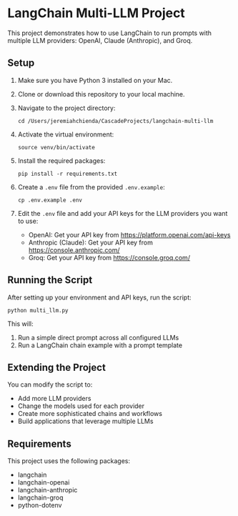 # LangChain Multi-LLM Project

This project demonstrates how to use LangChain to run prompts with multiple LLM providers: OpenAI, Claude (Anthropic), and Groq.

## Setup

1. Make sure you have Python 3 installed on your Mac.

2. Clone or download this repository to your local machine.

3. Navigate to the project directory:
   ```
   cd /Users/jeremiahchienda/CascadeProjects/langchain-multi-llm
   ```

4. Activate the virtual environment:
   ```
   source venv/bin/activate
   ```

5. Install the required packages:
   ```
   pip install -r requirements.txt
   ```

6. Create a `.env` file from the provided `.env.example`:
   ```
   cp .env.example .env
   ```

7. Edit the `.env` file and add your API keys for the LLM providers you want to use:
   - OpenAI: Get your API key from https://platform.openai.com/api-keys
   - Anthropic (Claude): Get your API key from https://console.anthropic.com/
   - Groq: Get your API key from https://console.groq.com/

## Running the Script

After setting up your environment and API keys, run the script:

```
python multi_llm.py
```

This will:
1. Run a simple direct prompt across all configured LLMs
2. Run a LangChain chain example with a prompt template

## Extending the Project

You can modify the script to:
- Add more LLM providers
- Change the models used for each provider
- Create more sophisticated chains and workflows
- Build applications that leverage multiple LLMs

## Requirements

This project uses the following packages:
- langchain
- langchain-openai
- langchain-anthropic
- langchain-groq
- python-dotenv
